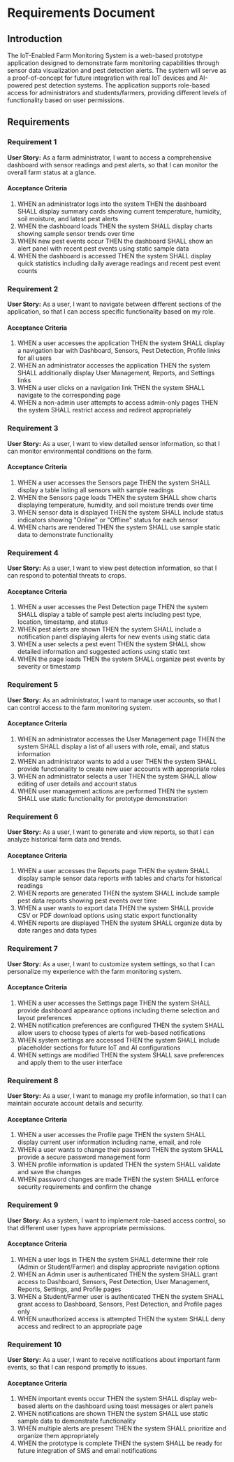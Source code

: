 # Requirements Document

## Introduction

The IoT-Enabled Farm Monitoring System is a web-based prototype application designed to demonstrate farm monitoring capabilities through sensor data visualization and pest detection alerts. The system will serve as a proof-of-concept for future integration with real IoT devices and AI-powered pest detection systems. The application supports role-based access for administrators and students/farmers, providing different levels of functionality based on user permissions.

## Requirements

### Requirement 1

**User Story:** As a farm administrator, I want to access a comprehensive dashboard with sensor readings and pest alerts, so that I can monitor the overall farm status at a glance.

#### Acceptance Criteria

1. WHEN an administrator logs into the system THEN the dashboard SHALL display summary cards showing current temperature, humidity, soil moisture, and latest pest alerts
2. WHEN the dashboard loads THEN the system SHALL display charts showing sample sensor trends over time
3. WHEN new pest events occur THEN the dashboard SHALL show an alert panel with recent pest events using static sample data
4. WHEN the dashboard is accessed THEN the system SHALL display quick statistics including daily average readings and recent pest event counts

### Requirement 2

**User Story:** As a user, I want to navigate between different sections of the application, so that I can access specific functionality based on my role.

#### Acceptance Criteria

1. WHEN a user accesses the application THEN the system SHALL display a navigation bar with Dashboard, Sensors, Pest Detection, Profile links for all users
2. WHEN an administrator accesses the application THEN the system SHALL additionally display User Management, Reports, and Settings links
3. WHEN a user clicks on a navigation link THEN the system SHALL navigate to the corresponding page
4. WHEN a non-admin user attempts to access admin-only pages THEN the system SHALL restrict access and redirect appropriately

### Requirement 3

**User Story:** As a user, I want to view detailed sensor information, so that I can monitor environmental conditions on the farm.

#### Acceptance Criteria

1. WHEN a user accesses the Sensors page THEN the system SHALL display a table listing all sensors with sample readings
2. WHEN the Sensors page loads THEN the system SHALL show charts displaying temperature, humidity, and soil moisture trends over time
3. WHEN sensor data is displayed THEN the system SHALL include status indicators showing "Online" or "Offline" status for each sensor
4. WHEN charts are rendered THEN the system SHALL use sample static data to demonstrate functionality

### Requirement 4

**User Story:** As a user, I want to view pest detection information, so that I can respond to potential threats to crops.

#### Acceptance Criteria

1. WHEN a user accesses the Pest Detection page THEN the system SHALL display a table of sample pest alerts including pest type, location, timestamp, and status
2. WHEN pest alerts are shown THEN the system SHALL include a notification panel displaying alerts for new events using static data
3. WHEN a user selects a pest event THEN the system SHALL show detailed information and suggested actions using static text
4. WHEN the page loads THEN the system SHALL organize pest events by severity or timestamp

### Requirement 5

**User Story:** As an administrator, I want to manage user accounts, so that I can control access to the farm monitoring system.

#### Acceptance Criteria

1. WHEN an administrator accesses the User Management page THEN the system SHALL display a list of all users with role, email, and status information
2. WHEN an administrator wants to add a user THEN the system SHALL provide functionality to create new user accounts with appropriate roles
3. WHEN an administrator selects a user THEN the system SHALL allow editing of user details and account status
4. WHEN user management actions are performed THEN the system SHALL use static functionality for prototype demonstration

### Requirement 6

**User Story:** As a user, I want to generate and view reports, so that I can analyze historical farm data and trends.

#### Acceptance Criteria

1. WHEN a user accesses the Reports page THEN the system SHALL display sample sensor data reports with tables and charts for historical readings
2. WHEN reports are generated THEN the system SHALL include sample pest data reports showing pest events over time
3. WHEN a user wants to export data THEN the system SHALL provide CSV or PDF download options using static export functionality
4. WHEN reports are displayed THEN the system SHALL organize data by date ranges and data types

### Requirement 7

**User Story:** As a user, I want to customize system settings, so that I can personalize my experience with the farm monitoring system.

#### Acceptance Criteria

1. WHEN a user accesses the Settings page THEN the system SHALL provide dashboard appearance options including theme selection and layout preferences
2. WHEN notification preferences are configured THEN the system SHALL allow users to choose types of alerts for web-based notifications
3. WHEN system settings are accessed THEN the system SHALL include placeholder sections for future IoT and AI configurations
4. WHEN settings are modified THEN the system SHALL save preferences and apply them to the user interface

### Requirement 8

**User Story:** As a user, I want to manage my profile information, so that I can maintain accurate account details and security.

#### Acceptance Criteria

1. WHEN a user accesses the Profile page THEN the system SHALL display current user information including name, email, and role
2. WHEN a user wants to change their password THEN the system SHALL provide a secure password management form
3. WHEN profile information is updated THEN the system SHALL validate and save the changes
4. WHEN password changes are made THEN the system SHALL enforce security requirements and confirm the change

### Requirement 9

**User Story:** As a system, I want to implement role-based access control, so that different user types have appropriate permissions.

#### Acceptance Criteria

1. WHEN a user logs in THEN the system SHALL determine their role (Admin or Student/Farmer) and display appropriate navigation options
2. WHEN an Admin user is authenticated THEN the system SHALL grant access to Dashboard, Sensors, Pest Detection, User Management, Reports, Settings, and Profile pages
3. WHEN a Student/Farmer user is authenticated THEN the system SHALL grant access to Dashboard, Sensors, Pest Detection, and Profile pages only
4. WHEN unauthorized access is attempted THEN the system SHALL deny access and redirect to an appropriate page

### Requirement 10

**User Story:** As a user, I want to receive notifications about important farm events, so that I can respond promptly to issues.

#### Acceptance Criteria

1. WHEN important events occur THEN the system SHALL display web-based alerts on the dashboard using toast messages or alert panels
2. WHEN notifications are shown THEN the system SHALL use static sample data to demonstrate functionality
3. WHEN multiple alerts are present THEN the system SHALL prioritize and organize them appropriately
4. WHEN the prototype is complete THEN the system SHALL be ready for future integration of SMS and email notifications